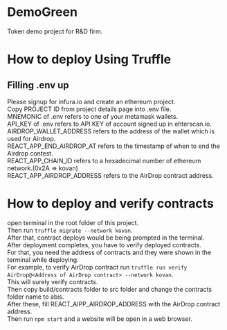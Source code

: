 # DemoGreen

Token demo project for R&amp;D firm.

# How to deploy Using Truffle

## Filling .env up

Please signup for infura.io and create an ethereum project. <br />
Copy PROJECT ID from project details page into .env file. <br />
MNEMONIC of .env refers to one of your metamask wallets. <br />
API_KEY of .env refers to API KEY of account signed up in ehterscan.io. <br />
AIRDROP_WALLET_ADDRESS refers to the address of the wallet which is used for Airdrop. <br />
REACT_APP_END_AIRDROP_AT refers to the timestamp of when to end the Airdrop contest. <br />
REACT_APP_CHAIN_ID refers to a hexadecimal number of ethereum network.(0x2A => kovan) <br />
REACT_APP_AIRDROP_ADDRESS refers to the AirDrop contract address. <br />

# How to deploy and verify contracts

open terminal in the root folder of this project. <br />
Then run `truffle migrate --network kovan`. <br />
After that, contract deploys would be being prompted in the terminal. <br />
After deployment completes, you have to verify deployed contracts. <br />
For that, you need the address of contracts and they were shown in the terminal while deploying. <br />
For example, to verify AirDrop contract run `truffle run verify AirDrop@<Address of AirDrop contract> --network kovan`. <br />
This will surely verify contracts. <br />
Then copy build/contracts folder to src folder and change the contracts folder name to abis. <br />
After these, fill REACT_AIPP_AIRDROP_ADDRESS with the AirDrop contract address. <br />
Then run `npm start` and a website will be open in a web browser. <br />
